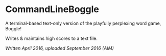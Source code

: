 # CommandLineBoggle


A terminal-based text-only version of the playfully perplexing word game, Boggle!

Writes & maintains high scores to a text file.

*Written April 2016, uploaded September 2016 (AIM)*

